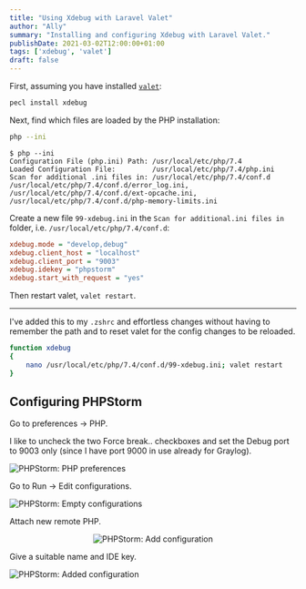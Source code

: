 ```yaml
---
title: "Using Xdebug with Laravel Valet"
author: "Ally"
summary: "Installing and configuring Xdebug with Laravel Valet."
publishDate: 2021-03-02T12:00:00+01:00
tags: ['xdebug', 'valet']
draft: false
---
```


First, assuming you have installed [`valet`](https://laravel.com/docs/8.x/valet):

```bash
pecl install xdebug
```

Next, find which files are loaded by the PHP installation:

```bash
php --ini
```

```text {hl_lines=[4]}
$ php --ini
Configuration File (php.ini) Path: /usr/local/etc/php/7.4
Loaded Configuration File:         /usr/local/etc/php/7.4/php.ini
Scan for additional .ini files in: /usr/local/etc/php/7.4/conf.d
/usr/local/etc/php/7.4/conf.d/error_log.ini,
/usr/local/etc/php/7.4/conf.d/ext-opcache.ini,
/usr/local/etc/php/7.4/conf.d/php-memory-limits.ini
```

Create a new file `99-xdebug.ini` in the `Scan for additional.ini files in` folder, i.e. `/usr/local/etc/php/7.4/conf.d`:

```ini
xdebug.mode = "develop,debug"
xdebug.client_host = "localhost"
xdebug.client_port = "9003"
xdebug.idekey = "phpstorm"
xdebug.start_with_request = "yes"
```

Then restart valet, `valet restart`.

---

I've added this to my `.zshrc` and effortless changes without having to remember the path and to reset valet for the config changes to be reloaded.

```bash
function xdebug
{
    nano /usr/local/etc/php/7.4/conf.d/99-xdebug.ini; valet restart
}
```

## Configuring PHPStorm

Go to preferences -> PHP.

I like to uncheck the two Force break.. checkboxes and set the Debug port to 9003 only (since I have port 9000 in use already for Graylog).

![PHPStorm: PHP preferences](/img/articles/valet-xdebug3/preferences-php.png)

Go to Run -> Edit configurations.

![PHPStorm: Empty configurations](/img/articles/valet-xdebug3/run-configurations-empty.png)

Attach new remote PHP.

<center>

![PHPStorm: Add configuration](/img/articles/valet-xdebug3/new-configuration.png)

</center>

Give a suitable name and IDE key.

![PHPStorm: Added configuration](/img/articles/valet-xdebug3/run-configurations-complete.png)
